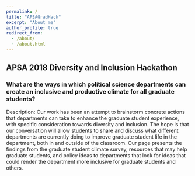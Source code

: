 ```yaml
---
permalink: /
title: "APSAGradHack"
excerpt: "About me"
author_profile: true
redirect_from: 
  - /about/
  - /about.html
---
```


## APSA 2018 Diversity and Inclusion Hackathon

### What are the ways in which political science departments can create an inclusive and productive climate for all graduate students?

Description: Our work has been an attempt to brainstorm concrete actions that departments can take to enhance the graduate student experience,
 with specific consideration towards diversity and inclusion. The hope is that our conversation will allow students to share and discuss 
what different departments are currently doing to improve graduate student life in the department, both in and outside of the classroom. 
Our page presents the findings from the graduate student climate survey, resources that may help graduate students, and policy ideas to departments 
that look for ideas that could render the department more inclusive for graduate students and others.